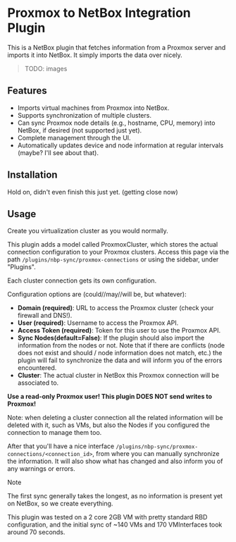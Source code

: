 # Proxmox to NetBox Integration Plugin

This is a NetBox plugin that fetches information from a Proxmox server and imports it into NetBox. It simply imports the data over nicely.

> TODO: images

## Features

- Imports virtual machines from Proxmox into NetBox.
- Supports synchronization of multiple clusters.
- Can sync Proxmox node details (e.g., hostname, CPU, memory) into NetBox, if desired (not supported just yet).
- Complete management through the UI.
- Automatically updates device and node information at regular intervals (maybe? I'll see about that).

## Installation

Hold on, didn't even finish this just yet. (getting close now)

## Usage

Create you virtualization cluster as you would normally.

This plugin adds a model called ProxmoxCluster, which stores the actual connection configuration to your Proxmox clusters. Access this page via the path `/plugins/nbp-sync/proxmox-connections` or using the sidebar, under "Plugins".

Each cluster connection gets its own configuration.

Configuration options are (could//may//will be, but whatever):
- **Domain (required)**: URL to access the Proxmox cluster (check your firewall and DNS!).
- **User (required)**: Username to access the Proxmox API.
- **Access Token (required)**: Token for this user to use the Proxmox API.
- **Sync Nodes(default=False)**: If the plugin should also import the information from the nodes or not. Note that if there are conflicts (node does not exist and should / node information does not match, etc.) the plugin will fail to synchronize the data and will inform you of the errors encountered.
- **Cluster**: The actual cluster in NetBox this Proxmox connection will be associated to.

**Use a read-only Proxmox user! This plugin DOES NOT send writes to Proxmox!**

Note: when deleting a cluster connection all the related information will be deleted with it, such as VMs, but also the Nodes if you configured the connection to manage them too.

After that you'll have a nice interface `/plugins/nbp-sync/proxmox-connections/<connection_id>`, from where you can manually synchronize the information. It will also show what has changed and also inform you of any warnings or errors.

> [!note]
> The first sync generally takes the longest, as no information is present yet on NetBox, so we create everything.
>
> This plugin was tested on a 2 core 2GB VM with pretty standard RBD configuration, and the initial sync of ~140 VMs and 170 VMInterfaces took around 70 seconds.
